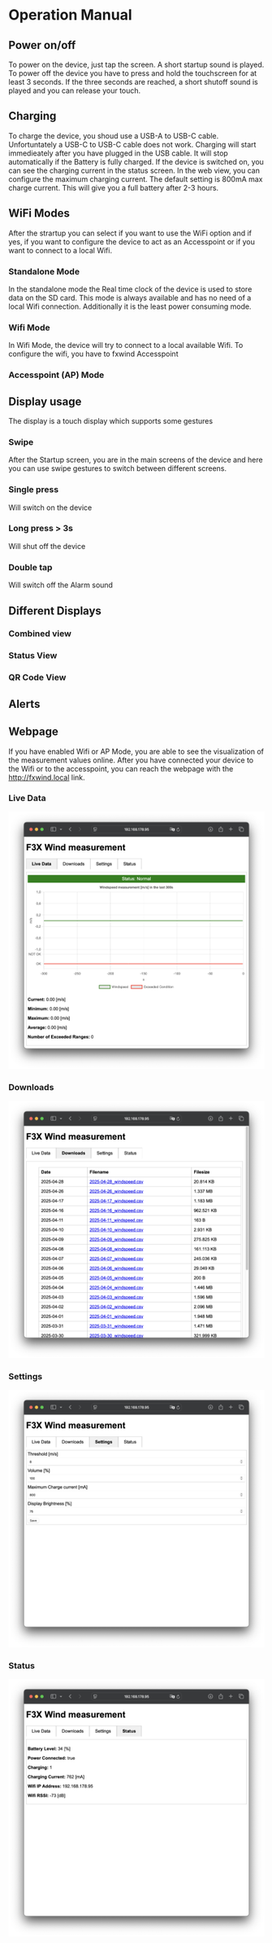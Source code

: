 # Operation Manual

## Power on/off
To power on the device, just tap the screen. A short startup sound is played. To power off the device you have to press and hold the touchscreen for at least 3 seconds. If the three seconds are reached, a short shutoff sound is played and you can release your touch.

## Charging

To charge the device, you shoud use a USB-A to USB-C cable. Unfortuntately a USB-C to USB-C cable does not work. Charging will start immedieately after you have plugged in the USB cable. It will stop automatically if the Battery is fully charged. If the device is switched on, you can see the charging current in the status screen. In the web view, you can configure the maximum charging current. The default setting is 800mA max charge current. This will give you a full battery after 2-3 hours.

## WiFi Modes

After the strartup you can select if you want to use the WiFi option and if yes, if you want to configure the device to act as an Accesspoint or if you want to connect to a local Wifi.  

### Standalone Mode

In the standalone mode the Real time clock of the device is used to store data on the SD card. This mode is always available and has no need of a local Wifi connection. Additionally it is the least power consuming mode. 

### Wifi Mode

In Wifi Mode, the device will try to connect to a local available Wifi. To configure the wifi, you have to fxwind Accesspoint

### Accesspoint (AP) Mode

## Display usage

The display is a touch display which supports some gestures

### Swipe

After the Startup screen, you are in the main screens of the device and here you can use swipe gestures to switch between different screens.

### Single press
Will switch on the device

### Long press > 3s
Will shut off the device

### Double tap
Will switch off the Alarm sound

## Different Displays

### Combined view

### Status View

### QR Code View

## Alerts

## Webpage

If you have enabled Wifi or AP Mode, you are able to see the visualization of the measurement values online. After you have connected your device to the Wifi or to the accesspoint, you can reach the webpage with the http://fxwind.local link.

### Live Data
![Live Data](images/OperationManual_LiveData.png)
### Downloads
![Downloads](images/OperationManual_Downloads.png)
### Settings
![Settings](images/OperationManual_Settings.png)
### Status
![Status](images/OperationManual_Status.png)
